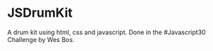 # JSDrumKit
A drum kit using html, css and javascript. Done in the #Javascript30 Challenge by Wes Bos.
